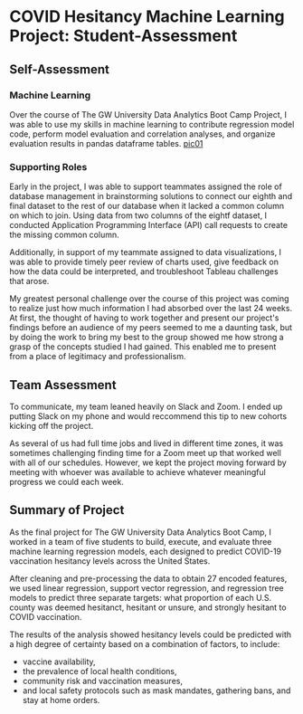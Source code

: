 # COVID Hesitancy Machine Learning Project: Student-Assessment

## Self-Assessment
### Machine Learning
Over the course of The GW University Data Analytics Boot Camp Project, I was able to use my skills in machine learning to contribute regression model code, perform model evaluation and correlation analyses, and organize evaluation results in pandas dataframe tables.
[pic01](pic01.png)

### Supporting Roles
Early in the project, I was able to support teammates assigned the role of database management in brainstorming solutions to connect our eighth and final dataset to the rest of our database when it lacked a common column on which to join.  Using data from two columns of the eightf dataset, I conducted Application Programming Interface (API) call requests to create the missing common column.

Additionally, in support of my teammate assigned to data visualizations, I was able to provide timely peer review of charts used, give feedback on how the data could be interpreted, and troubleshoot Tableau challenges that arose.

My greatest personal challenge over the course of this project was coming to realize just how much information I had absorbed over the last 24 weeks.  At first, the thought of having to work together and present our project's findings before an audience of my peers seemed to me a daunting task, but by doing the work to bring my best to the group showed me how strong a grasp of the concepts studied I had gained.  This enabled me to present from a place of legitimacy and professionalism.

## Team Assessment
To communicate, my team leaned heavily on Slack and Zoom. I ended up putting Slack on my phone and would reccommend this tip to new cohorts kicking off the project.

As several of us had full time jobs and lived in different time zones, it was sometimes challenging finding time for a Zoom meet up that worked well with all of our schedules. However, we kept the project moving forward by meeting with whoever was available to achieve whatever meaningful progress we could each week.  

## Summary of Project
As the final project for The GW University Data Analytics Boot Camp, I worked in a team of five students to build, execute, and evaluate three machine learning regression models, each designed to predict COVID-19 vaccination hesitancy levels across the United States.

After cleaning and pre-processing the data to obtain 27 encoded features, we used linear regression, support vector regression, and regression tree models to predict three separate targets: what proportion of each U.S. county was deemed hesitanct, hesitant or unsure, and strongly hesitant to COVID vaccination.

The results of the analysis showed hesitancy levels could be predicted with a high degree of certainty based on a combination of factors, to include:

* vaccine availability,
* the prevalence of local health conditions,
* community risk and vaccination measures, 
* and local safety protocols such as mask mandates, gathering bans, and stay at home orders.
